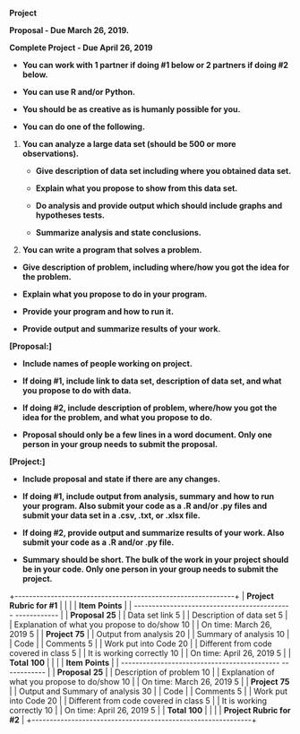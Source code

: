 **Project**

**Proposal - Due March 26, 2019.**

**Complete Project - Due April 26, 2019**

-   **You can work with 1 partner if doing \#1 below or 2 partners if doing \#2 below.**

-   **You can use R and/or Python.**

-   **You should be as creative as is humanly possible for you.**

-   **You can do one of the following.**

1.  **You can analyze a large data set (should be 500 or more observations).**

    -   **Give description of data set including where you obtained data set.**

    -   **Explain what you propose to show from this data set.**

    -   **Do analysis and provide output which should include graphs and hypotheses tests.**

    -   **Summarize analysis and state conclusions.**

2.  **You can write a program that solves a problem.**

-   **Give description of problem, including where/how you got the idea for the problem.**

-   **Explain what you propose to do in your program.**

-   **Provide your program and how to run it.**

-   **Provide output and summarize results of your work.**

**[Proposal:]**

-   **Include names of people working on project.**

-   **If doing \#1, include link to data set, description of data set, and what you propose to do with data.**

-   **If doing \#2, include description of problem, where/how you got the idea for the problem, and what you propose to do.**

-   **Proposal should only be a few lines in a word document. Only one person in your group needs to submit the proposal.**

**[Project:]**

-   **Include proposal and state if there are any changes.**

-   **If doing \#1, include output from analysis, summary and how to run your program. Also submit your code as a .R and/or .py files and submit your data set in a .csv, .txt, or .xlsx file.**

-   **If doing \#2, provide output and summarize results of your work. Also submit your code as a .R and/or .py file.**

-   **Summary should be short. The bulk of the work in your project should be in your code. Only one person in your group needs to submit the project.**

+-------------------------------------------------------------+
| **Project Rubric for \#1**                                  |
|                                                             |
|   **Item**                                     **Points**   |
|   -------------------------------------------- ------------ |
|   **Proposal**                                 **25**       |
|   Data set link                                5            |
|   Description of data set                      5            |
|   Explanation of what you propose to do/show   10           |
|   On time: March 26, 2019                      5            |
|   **Project**                                  **75**       |
|   Output from analysis                         20           |
|   Summary of analysis                          10           |
|   Code                                                      |
|   Comments                                     5            |
|   Work put into Code                           20           |
|   Different from code covered in class         5            |
|   It is working correctly                      10           |
|   On time: April 26, 2019                      5            |
|   **Total**                                    **100**      |
|                                                             |
|   **Item**                                     **Points**   |
|   -------------------------------------------- ------------ |
|   **Proposal**                                 **25**       |
|   Description of problem                       10           |
|   Explanation of what you propose to do/show   10           |
|   On time: March 26, 2019                      5            |
|   **Project**                                  **75**       |
|   Output and Summary of analysis               30           |
|   Code                                                      |
|   Comments                                     5            |
|   Work put into Code                           20           |
|   Different from code covered in class         5            |
|   It is working correctly                      10           |
|   On time: April 26, 2019                      5            |
|   **Total**                                    **100**      |
|                                                             |
| **Project Rubric for \#2**                                  |
+-------------------------------------------------------------+
